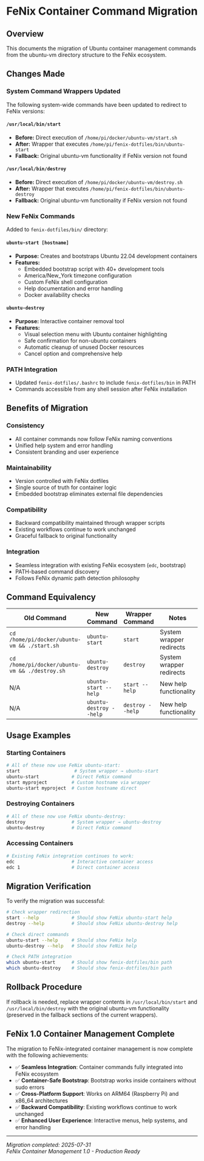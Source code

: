 # FeNix Container Command Migration

## Overview
This documents the migration of Ubuntu container management commands from the ubuntu-vm directory structure to the FeNix ecosystem.

## Changes Made

### System Command Wrappers Updated
The following system-wide commands have been updated to redirect to FeNix versions:

#### `/usr/local/bin/start`
- **Before:** Direct execution of `/home/pi/docker/ubuntu-vm/start.sh`
- **After:** Wrapper that executes `/home/pi/fenix-dotfiles/bin/ubuntu-start`
- **Fallback:** Original ubuntu-vm functionality if FeNix version not found

#### `/usr/local/bin/destroy` 
- **Before:** Direct execution of `/home/pi/docker/ubuntu-vm/destroy.sh`
- **After:** Wrapper that executes `/home/pi/fenix-dotfiles/bin/ubuntu-destroy`
- **Fallback:** Original ubuntu-vm functionality if FeNix version not found

### New FeNix Commands
Added to `fenix-dotfiles/bin/` directory:

#### `ubuntu-start [hostname]`
- **Purpose:** Creates and bootstraps Ubuntu 22.04 development containers
- **Features:**
  - Embedded bootstrap script with 40+ development tools
  - America/New_York timezone configuration
  - Custom FeNix shell configuration
  - Help documentation and error handling
  - Docker availability checks

#### `ubuntu-destroy`
- **Purpose:** Interactive container removal tool
- **Features:**
  - Visual selection menu with Ubuntu container highlighting
  - Safe confirmation for non-ubuntu containers
  - Automatic cleanup of unused Docker resources
  - Cancel option and comprehensive help

### PATH Integration
- Updated `fenix-dotfiles/.bashrc` to include `fenix-dotfiles/bin` in PATH
- Commands accessible from any shell session after FeNix installation

## Benefits of Migration

### Consistency
- All container commands now follow FeNix naming conventions
- Unified help system and error handling
- Consistent branding and user experience

### Maintainability
- Version controlled with FeNix dotfiles
- Single source of truth for container logic
- Embedded bootstrap eliminates external file dependencies

### Compatibility
- Backward compatibility maintained through wrapper scripts
- Existing workflows continue to work unchanged
- Graceful fallback to original functionality

### Integration
- Seamless integration with existing FeNix ecosystem (`edc`, bootstrap)
- PATH-based command discovery
- Follows FeNix dynamic path detection philosophy

## Command Equivalency

| Old Command | New Command | Wrapper Command | Notes |
|-------------|-------------|-----------------|-------|
| `cd /home/pi/docker/ubuntu-vm && ./start.sh` | `ubuntu-start` | `start` | System wrapper redirects |
| `cd /home/pi/docker/ubuntu-vm && ./destroy.sh` | `ubuntu-destroy` | `destroy` | System wrapper redirects |
| N/A | `ubuntu-start --help` | `start --help` | New help functionality |
| N/A | `ubuntu-destroy --help` | `destroy --help` | New help functionality |

## Usage Examples

### Starting Containers
```bash
# All of these now use FeNix ubuntu-start:
start                    # System wrapper → ubuntu-start
ubuntu-start            # Direct FeNix command
start myproject         # Custom hostname via wrapper
ubuntu-start myproject  # Custom hostname direct
```

### Destroying Containers
```bash
# All of these now use FeNix ubuntu-destroy:
destroy                 # System wrapper → ubuntu-destroy
ubuntu-destroy          # Direct FeNix command
```

### Accessing Containers
```bash
# Existing FeNix integration continues to work:
edc                     # Interactive container access
edc 1                   # Direct container access
```

## Migration Verification

To verify the migration was successful:

```bash
# Check wrapper redirection
start --help            # Should show FeNix ubuntu-start help
destroy --help          # Should show FeNix ubuntu-destroy help

# Check direct commands
ubuntu-start --help     # Should show FeNix help
ubuntu-destroy --help   # Should show FeNix help

# Check PATH integration
which ubuntu-start      # Should show fenix-dotfiles/bin path
which ubuntu-destroy    # Should show fenix-dotfiles/bin path
```

## Rollback Procedure

If rollback is needed, replace wrapper contents in `/usr/local/bin/start` and `/usr/local/bin/destroy` with the original ubuntu-vm functionality (preserved in the fallback sections of the current wrappers).

## FeNix 1.0 Container Management Complete

The migration to FeNix-integrated container management is now complete with the following achievements:

- ✅ **Seamless Integration**: Container commands fully integrated into FeNix ecosystem
- ✅ **Container-Safe Bootstrap**: Bootstrap works inside containers without sudo errors  
- ✅ **Cross-Platform Support**: Works on ARM64 (Raspberry Pi) and x86_64 architectures
- ✅ **Backward Compatibility**: Existing workflows continue to work unchanged
- ✅ **Enhanced User Experience**: Interactive menus, help systems, and error handling

---

*Migration completed: 2025-07-31*  
*FeNix Container Management 1.0 - Production Ready*